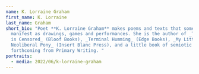 ```yaml
---
name: K. Lorraine Graham
first_name: K. Lorraine
last_name: Graham
short_bio: "Poet **K. Lorraine Graham** makes poems and texts that sometimes
  manifest as drawings, games and performances. She is the author of _The Rest
  is Censored_ (Bloof Books), _Terminal Humming_ (Edge Books), _My Little
  Neoliberal Pony_ (Insert Blanc Press), and a little book of semiotic squares,
  forthcoming from Primary Writing. "
portraits:
  - media: 2022/06/k-lorraine-graham
---
```

